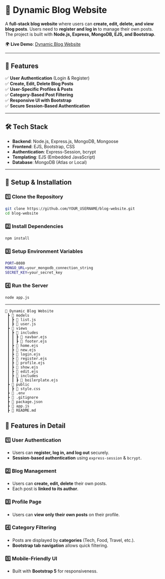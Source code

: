 # 📝 Dynamic Blog Website  
A **full-stack blog website** where users can **create, edit, delete, and view blog posts**. Users need to **register and log in** to manage their own posts. The project is built with **Node.js, Express, MongoDB, EJS, and Bootstrap**.

🌍 **Live Demo**: [Dynamic Blog Website](https://dynamicblogwebsite.azurewebsites.net/home)

---

## 🚀 Features  
✅ **User Authentication** (Login & Register)  
✅ **Create, Edit, Delete Blog Posts**  
✅ **User-Specific Profiles & Posts**  
✅ **Category-Based Post Filtering**  
✅ **Responsive UI with Bootstrap**  
✅ **Secure Session-Based Authentication**  

---

## 🛠 Tech Stack  
- **Backend**: Node.js, Express.js, MongoDB, Mongoose  
- **Frontend**: EJS, Bootstrap, CSS  
- **Authentication**: Express-Session, bcrypt  
- **Templating**: EJS (Embedded JavaScript)  
- **Database**: MongoDB (Atlas or Local)  

---

## 📌 Setup & Installation  

### 1️⃣ Clone the Repository
```sh
git clone https://github.com/YOUR_USERNAME/blog-website.git
cd blog-website
```

### 2️⃣ Install Dependencies
```sh
npm install
```

### 3️⃣ Setup Environment Variables
```sh
PORT=8080
MONGO_URL=your_mongodb_connection_string
SECRET_KEY=your_secret_key
```

### 4️⃣ Run the Server
```sh
node app.js
```

---

```plaintext
📂 Dynamic Blog Website
 ┣ 📂 models
 ┃ ┣ 📜 list.js
 ┃ ┣ 📜 user.js
 ┣ 📂 views
 ┃ ┣ 📂 includes
 ┃ ┃ ┣ 📜 navbar.ejs
 ┃ ┃ ┣ 📜 footer.ejs
 ┃ ┣ 📜 home.ejs
 ┃ ┣ 📜 new.ejs
 ┃ ┣ 📜 login.ejs
 ┃ ┣ 📜 register.ejs
 ┃ ┣ 📜 profile.ejs
 ┃ ┣ 📜 show.ejs
 ┃ ┣ 📜 edit.ejs
 ┃ ┣ 📂 includes
 ┃ ┃ ┣ 📜 boilerplate.ejs
 ┣ 📂 public
 ┃ ┣ 📜 style.css
 ┣ 📜 .env
 ┣ 📜 .gitignore
 ┣ 📜 package.json
 ┣ 📜 app.js
 ┣ 📜 README.md
```

## 🌟 Features in Detail  

### 1️⃣ User Authentication  
- Users can **register, log in, and log out** securely.  
- **Session-based authentication** using `express-session` & `bcrypt`.  

### 2️⃣ Blog Management  
- Users can **create, edit, delete** their own posts.  
- Each post is **linked to its author**.  

### 3️⃣ Profile Page  
- Users can **view only their own posts** on their profile.  

### 4️⃣ Category Filtering  
- Posts are displayed by **categories** (Tech, Food, Travel, etc.).  
- **Bootstrap tab navigation** allows quick filtering.  

### 5️⃣ Mobile-Friendly UI  
- Built with **Bootstrap 5** for responsiveness.  

